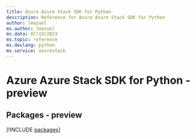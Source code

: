 ```yaml
---
title: Azure Azure Stack SDK for Python
description: Reference for Azure Azure Stack SDK for Python
author: lmazuel
ms.author: lmazuel
ms.data: 07/13/2023
ms.topic: reference
ms.devlang: python
ms.service: azurestack
---
```

# Azure Azure Stack SDK for Python - preview
## Packages - preview
[!INCLUDE [packages](azure-stack-index.md)]